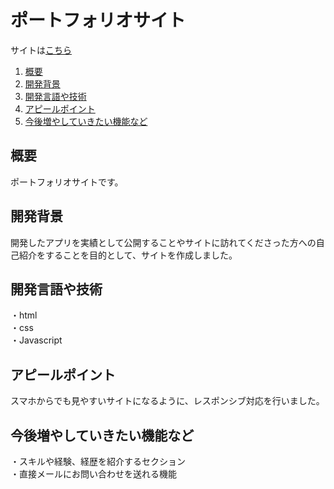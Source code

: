 # ポートフォリオサイト

サイトは[こちら](https://y-ma3.github.io/)

1. [概要](#概要)
2. [開発背景](#開発背景)
3. [開発言語や技術](#開発言語や技術)
4. [アピールポイント](#アピールポイント)
5. [今後増やしていきたい機能など](#今後増やしていきたい機能など)

## 概要
ポートフォリオサイトです。

## 開発背景
開発したアプリを実績として公開することやサイトに訪れてくださった方への自己紹介をすることを目的として、サイトを作成しました。

## 開発言語や技術
・html<br>
・css<br>
・Javascript

## アピールポイント
スマホからでも見やすいサイトになるように、レスポンシブ対応を行いました。

## 今後増やしていきたい機能など
・スキルや経験、経歴を紹介するセクション<br>
・直接メールにお問い合わせを送れる機能
